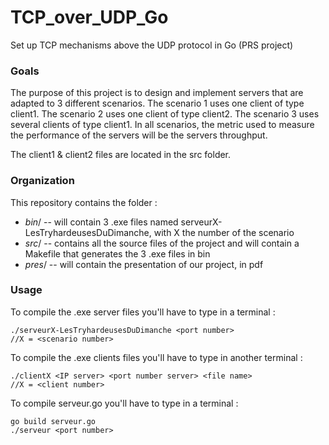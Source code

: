 # TCP_over_UDP_Go
Set up TCP mechanisms above the UDP protocol in Go (PRS project)

### Goals
The purpose of this project is to design and implement servers that are adapted to 3 different scenarios. 
The scenario 1 uses one client of type client1.
The scenario 2 uses one client of type client2.
The scenario 3 uses several clients of type client1.
In all scenarios, the metric used to measure the performance of the servers will be the servers throughput.

The client1 & client2 files are located in the src folder.


### Organization
This repository contains the folder :
- *bin*/ -- will contain 3 .exe files named serveurX-LesTryhardeusesDuDimanche, with X the number of the scenario
- *src*/ -- contains all the source files of the project and will contain a Makefile that generates the 3 .exe files in bin
- *pres*/ -- will contain the presentation of our project, in pdf

### Usage
To compile the .exe server files you'll have to type in a terminal :
```
./serveurX-LesTryhardeusesDuDimanche <port number>
//X = <scenario number>
```
To compile the .exe clients files you'll have to type in another terminal :
```
./clientX <IP server> <port number server> <file name>
//X = <client number>
```

To compile serveur.go you'll have to type in a terminal :
```
go build serveur.go
./serveur <port number>
```


